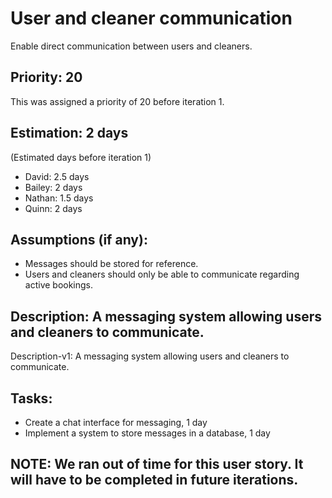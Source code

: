 # User and cleaner communication
Enable direct communication between users and cleaners.

## Priority: 20
This was assigned a priority of 20 before iteration 1.

## Estimation: 2 days
(Estimated days before iteration 1)
* David: 2.5 days
* Bailey: 2 days
* Nathan: 1.5 days
* Quinn: 2 days

## Assumptions (if any):
* Messages should be stored for reference.
* Users and cleaners should only be able to communicate regarding active bookings.

## Description: A messaging system allowing users and cleaners to communicate.
Description-v1: A messaging system allowing users and cleaners to communicate.

## Tasks:
* Create a chat interface for messaging, 1 day
* Implement a system to store messages in a database, 1 day

## NOTE: We ran out of time for this user story. It will have to be completed in future iterations.
